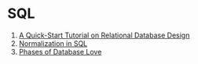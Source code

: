 # SQL

1. [A Quick-Start Tutorial on Relational Database Design](http://www.ntu.edu.sg/home/ehchua/programming/sql/Relational_Database_Design.html)
1. [Normalization in SQL](http://stackoverflow.com/questions/1258743/normalization-in-mysql)
1. [Phases of Database Love](http://blog.izs.me/post/131229814393/phases-of-database-love)
